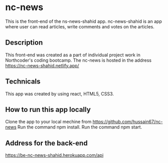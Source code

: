 # nc-news

This is the front-end of the ns-news-shahid app. nc-news-shahid is an app where user can read articles, write comments and votes on the articles.

## Description

This front-end was created as a part of individual project work in Northcoder's coding bootcamp.
The nc-news is hosted in the address https://nc-news-shahid.netlify.app/

## Technicals

This app was created by using react, HTML5, CSS3.

## How to run this app locally

Clone the app to your local mechine from https://github.com/hussain67/nc-news
Run the command npm install.
Run the command npm start.

## Address for the back-end

https://be-nc-news-shahid.herokuapp.com/api
